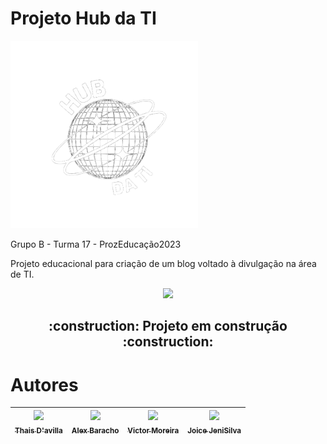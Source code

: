 # Projeto Hub da TI

<img height="300px" width="300px" src="./img_home/hub.png" alt="Logotipo do Blog"/>

Grupo B - Turma 17 - ProzEducação2023

<p> Projeto educacional para criação de um blog voltado à divulgação na área de TI. </p>

<p align="center">
<img loading="lazy" src="http://img.shields.io/static/v1?label=STATUS&message=EM%20DESENVOLVIMENTO&color=GREEN&style=for-the-badge"/>
</p>

<h2 align="center">
    :construction:  Projeto em construção  :construction:
</h2>

# Autores

| [<img loading="lazy" src="./sobre_quem_somos/assets/images/thais.jpg" width=115><br><sub>Thais D'avilla</sub>](https://github.com/ThaisDavilla) |  [<img loading="lazy" src="./sobre_quem_somos/assets/images/alex.jpg" width=115><br><sub>Alex Baracho</sub>](https://github.com/BarachoSilva) |  [<img loading="lazy" src="./sobre_quem_somos/assets/images/victor.jpg" width=115><br><sub>Victor Moreira</sub>](https://github.com/victoradmoreira) |  [<img loading="lazy" src="./sobre_quem_somos/assets/images/joyce.jpg" width=115><br><sub>Joice JeniSilva</sub>](https://github.com/JoiceJeni) |
| :---: | :---: | :---: | :---: |
